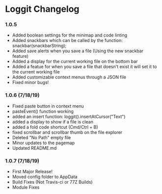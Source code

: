 # Loggit Changelog

### 1.0.5

* Added boolean settings for the minimap and code linting
* Added snackbars which can be called by the function: snackbar(snackbarString);
* Added save alerts when you save a file (Using the new snackbar feature)
* Added a display for the current working file on the bottom bar
* Added a featue for when you save a file that doesn't exist it will set it to the current working file
* Added customizable context menus through a JSON file
* Fixed minor bugs!

### 1.0.6 (7/18/19)

* Fixed paste button in context menu
* pasteEvent() function working
* added an insert function: loggit().insertAtCursor("Text")
* added a display to show if a file is clean
* added a fold code shortcut (Cmd/Ctrl + B)
* fixed scrollbar and scrollbar thumb on the file explorer
* Deleted "No Path" empty file
* Minor updates to the pagemap
* Updated README.md

### 1.0.7 (7/18/19)

* First Major Release!
* Moved config folder to AppData
* Build Fixes (Not Travis-ci or 77Z Builds)
* Module Fixes
